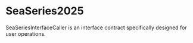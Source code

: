 # SeaSeries2025
SeaSeriesInterfaceCaller is an interface contract specifically designed for user operations.
